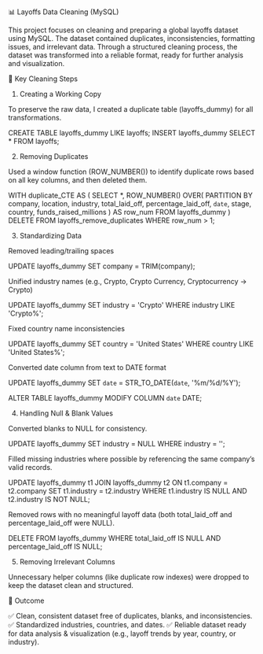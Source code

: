 📊 Layoffs Data Cleaning (MySQL)

This project focuses on cleaning and preparing a global layoffs dataset using MySQL. The dataset contained duplicates, inconsistencies, formatting issues, and irrelevant data. Through a structured cleaning process, the dataset was transformed into a reliable format, ready for further analysis and visualization.

🔹 Key Cleaning Steps
1. Creating a Working Copy

To preserve the raw data, I created a duplicate table (layoffs_dummy) for all transformations.

CREATE TABLE layoffs_dummy LIKE layoffs;
INSERT layoffs_dummy SELECT * FROM layoffs;

2. Removing Duplicates

Used a window function (ROW_NUMBER()) to identify duplicate rows based on all key columns, and then deleted them.

WITH duplicate_CTE AS (
  SELECT *, 
         ROW_NUMBER() OVER(
           PARTITION BY company, location, industry, total_laid_off, 
                        percentage_laid_off, `date`, stage, country, funds_raised_millions
         ) AS row_num
  FROM layoffs_dummy
)
DELETE FROM layoffs_remove_duplicates
WHERE row_num > 1;

3. Standardizing Data

Removed leading/trailing spaces

UPDATE layoffs_dummy
SET company = TRIM(company);


Unified industry names (e.g., Crypto, Crypto Currency, Cryptocurrency → Crypto)

UPDATE layoffs_dummy
SET industry = 'Crypto'
WHERE industry LIKE 'Crypto%';


Fixed country name inconsistencies

UPDATE layoffs_dummy
SET country = 'United States'
WHERE country LIKE 'United States%';


Converted date column from text to DATE format

UPDATE layoffs_dummy
SET `date` = STR_TO_DATE(`date`, '%m/%d/%Y');

ALTER TABLE layoffs_dummy
MODIFY COLUMN `date` DATE;

4. Handling Null & Blank Values

Converted blanks to NULL for consistency.

UPDATE layoffs_dummy
SET industry = NULL
WHERE industry = '';


Filled missing industries where possible by referencing the same company’s valid records.

UPDATE layoffs_dummy t1
JOIN layoffs_dummy t2
  ON t1.company = t2.company
SET t1.industry = t2.industry
WHERE t1.industry IS NULL
  AND t2.industry IS NOT NULL;


Removed rows with no meaningful layoff data (both total_laid_off and percentage_laid_off were NULL).

DELETE FROM layoffs_dummy
WHERE total_laid_off IS NULL 
  AND percentage_laid_off IS NULL;

5. Removing Irrelevant Columns

Unnecessary helper columns (like duplicate row indexes) were dropped to keep the dataset clean and structured.

🔹 Outcome

✅ Clean, consistent dataset free of duplicates, blanks, and inconsistencies.
✅ Standardized industries, countries, and dates.
✅ Reliable dataset ready for data analysis & visualization (e.g., layoff trends by year, country, or industry).
